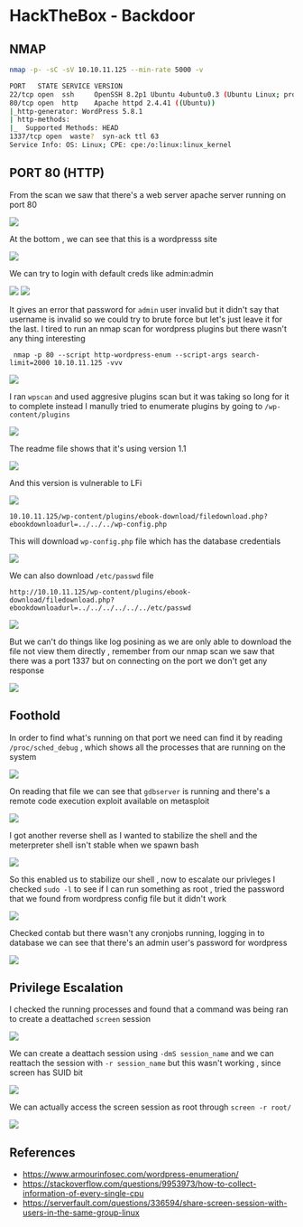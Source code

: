 # HackTheBox - Backdoor

## NMAP

```bash
nmap -p- -sC -sV 10.10.11.125 --min-rate 5000 -v

PORT   STATE SERVICE VERSION
22/tcp open  ssh     OpenSSH 8.2p1 Ubuntu 4ubuntu0.3 (Ubuntu Linux; protocol 2.0)
80/tcp open  http    Apache httpd 2.4.41 ((Ubuntu))
|_http-generator: WordPress 5.8.1
| http-methods: 
|_  Supported Methods: HEAD
1337/tcp open  waste?  syn-ack ttl 63
Service Info: OS: Linux; CPE: cpe:/o:linux:linux_kernel

```

## PORT 80 (HTTP)

From the scan we saw that there's a web server apache server running on port 80

<img src="https://i.imgur.com/Ir2boo6.png"/>

At the bottom , we can see that this is a wordpresss site

<img src="https://i.imgur.com/wOGkKmC.png"/>

We can try to login with default creds like admin:admin 

<img src="https://i.imgur.com/IdB9CWr.png"/>

<img src="https://i.imgur.com/TbKd6Am.png"/>

It gives an error that password for `admin` user invalid but it didn't say that username is invalid so we could try to brute force but let's just leave it for the last. I tired to run an nmap scan for wordpress plugins but there wasn't any thing interesting

` nmap -p 80 --script http-wordpress-enum --script-args search-limit=2000 10.10.11.125 -vvv`

<img src="https://i.imgur.com/qdVJSJb.png"/>

I ran `wpscan` and used aggresive plugins scan but it was taking so long for it to complete instead I manully tried to enumerate plugins by going to `/wp-content/plugins`

<img src="https://i.imgur.com/KCvuLmZ.png"/>

The readme file shows that it's using version 1.1

<img src="https://i.imgur.com/zbfbe0k.png"/>

And this version is vulnerable to LFi 

<img src="https://i.imgur.com/6NzFp5p.png"/>

`10.10.11.125/wp-content/plugins/ebook-download/filedownload.php?ebookdownloadurl=../../../wp-config.php`

This will download `wp-config.php` file which has the database credentials

<img src="https://i.imgur.com/RIWMx3p.png"/>

We can also download `/etc/passwd` file

`http://10.10.11.125/wp-content/plugins/ebook-download/filedownload.php?ebookdownloadurl=../../../../../../etc/passwd`

<img src="https://i.imgur.com/SlWpd2r.png"/>

But we can't do things like log posining as we are only able to download the file not view them directly , remember from our nmap scan we saw that there was a port 1337 but on connecting on the port we don't get any response

<img src="https://i.imgur.com/dW01a1m.png"/>

## Foothold 
In order to find what's running on that port we need can find it by reading ` /proc/sched_debug` , which shows all the processes that are running on the system

<img src="https://i.imgur.com/8FhrOZ5.png"/>

On reading that file we can see that `gdbserver` is running and there's a remote code execution exploit available on metasploit

<img src="https://i.imgur.com/2IeFdoz.png"/>

I got another reverse shell as I wanted to stabilize the shell and the meterpreter shell isn't stable when we spawn bash

<img src="https://i.imgur.com/4y2ccHu.png"/>

So this enabled us to stabilize our shell , now to escalate our privleges I checked `sudo -l` to see if I can run something as root , tried the password that we found from wordpress config file but it didn't work

<img src="https://i.imgur.com/z15No9t.png"/>

Checked contab but there wasn't any cronjobs running, logging in to database we can see that there's an admin user's password for wordpress

<img src="https://i.imgur.com/xzoozsU.png"/>

## Privilege Escalation

I checked the running processes and found that a command was being ran to create a deattached `screen` session

<img src="https://i.imgur.com/WBmQYrR.png"/>

We can create a deattach session using `-dmS session_name` and we can reattach the session with `-r session_name` but this wasn't working , since screen has SUID bit

<img src="https://i.imgur.com/iIRapii.png"/>

We can actually access the screen session as root through `screen -r root/`

<img src="https://i.imgur.com/3mFZtQv.png"/>


## References
- https://www.armourinfosec.com/wordpress-enumeration/
- https://stackoverflow.com/questions/9953973/how-to-collect-information-of-every-single-cpu
- https://serverfault.com/questions/336594/share-screen-session-with-users-in-the-same-group-linux
